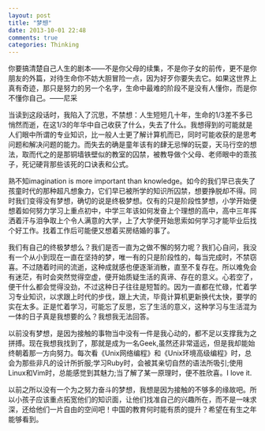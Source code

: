 ```yaml
---
layout: post
title: "梦想"
date: 2013-10-01 22:48
comments: true
categories: Thinking
---
```


你要搞清楚自己人生的剧本——不是你父母的续集，不是你子女的前传，更不是你朋友的外篇，对待生命你不妨大胆冒险一点，因为好歹你要失去它。如果这世界上真有奇迹，那只是努力的另一个名字，生命中最难的阶段不是没有人懂你，而是你不懂你自己。——尼采

当读到这段话时，我陷入了沉思，不禁想：人生短短几十年，生命的1/3差不多已悄然而逝，在这1/3的年华中自己收获了什么，失去了什么。我想得到的可能就是人们眼中所谓的专业知识，比一般人士更了解计算机而已，同时可能收获的是思考问题和解决问题的能力。而失去的确是童年该有的肆无忌惮的玩耍，天马行空的想法，取而代之的是那铜墙铁壁似的教室的囚禁，被教导做个父母、老师眼中的乖孩子，死记硬背那些该死的口诀表和公式。

<!-- more -->

熟不知imagination is more important than knowledge。如今的我们早已丧失了孩童时代的那种超凡想象力，它们早已被所学的知识所囚禁，想要挣脱却不得。同时我们变得没有梦想，确切的说是终极梦想。仅有的只是阶段性梦想，小学开始便想着如何努力学习上重点初中，中学三年该如何发奋上个理想的高中，高中三年挥洒着汗与泪争取上个令人满意的大学，上了大学便开始思索如何学习才能毕业后找个好工作。找着工作后可能便又想着买房结婚的事了。

我们有自己的终极梦想么？我们是否一直为之做不懈的努力呢？我扪心自问，我没有一个从小到现在一直在坚持的梦，唯一有的只是阶段性的，每当完成时，不禁窃喜。不过随着时间的流逝，这种成就感也便逐渐消散，直至不复存在。所以难免会有迷茫，有时会突然觉得空虚，便开始质疑生活的真谛、存在的意义。心若空了，便干什么都会觉得没劲，不过这种日子往往是短暂的。因为一直都在忙碌，忙着学习专业知识，以求跟上时代的步伐，跟上大流，毕竟计算机更新换代太快，要学的实在太多。正是忙着学习，可能忘了反思，忘了生活的意义，这种学习与生活混为一体的日子真是我想要的么？我想我无法回答。

以前没有梦想，是因为接触的事物当中没有一件是我心动的，都不足以支撑我为之拼搏。现在我想我找到了，那就是成为一名Geek,虽然还非常遥远，但是我却能始终朝着那一方向努力。每次看《Unix网络编程》和《Unix环境高级编程》时，总会为那些非凡的设计所折服;学习Ruby时，会被其亲切自然的语法所吸引;使用Linux和Vim时，总能感觉到其魅力;当了解了某一原理时，便不胜欣喜。I love it.

以前之所以没有一个为之努力奋斗的梦想，我想是因为接触的不够多的缘故吧。所以小孩子应该重点拓宽他们的知识面，让他们找准自己的兴趣所在，而不是一味求深，还给他们一片自由的空间吧！中国的教育何时能有质的提升？希望在有生之年能够看到。
